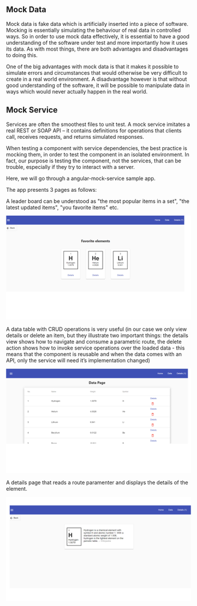 ## Mock Data
Mock data is fake data which is artificially inserted into a piece of software. Mocking is essentially simulating the behaviour of real data in controlled ways. So in order to use mock data effectively, it is essential to have a good understanding of the software under test and more importantly how it uses its data. As with most things, there are both advantages and disadvantages to doing this.

One of the big advantages with mock data is that it makes it possible to simulate errors and circumstances that would otherwise be very difficult to create in a real world environment. A disadvantage however is that without good understanding of the software, it will be possible to manipulate data in ways which would never actually happen in the real world.

## Mock Service

Services are often the smoothest files to unit test. A mock service imitates a real REST or SOAP API – it contains definitions for operations that clients call, receives requests, and returns simulated responses.

When testing a component with service dependencies, the best practice is mocking them, in order to test the component in an isolated environment. In fact, our purpose is testing the component, not the services, that can be trouble, especially if they try to interact with a server.

Here, we will go through a angular-mock-service sample app.

The app presents 3 pages as follows:


A leader board can be understood as &#34;the most popular items in a set&#34;, &#34;the latest updated items&#34;, &#34;you favorite items&#34; etc.

![leaderboard.png](./assets/leaderboard.png)





A data table with CRUD operations is very useful (in our case we only view details or delete an item, but they illustrate two important things: the details view shows how to navigate and consume a parametric route, the delete action shows how to invoke service operations over the loaded data - this means that the component is reusable and when the data comes with an API, only the service will need it’s implementation changed)

![data-table.png](./assets/data-table.png)





A details page that reads a route paramenter and displays the details of the element.

![detail.png](./assets/detail.png)



